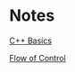 # Notes

[C++ Basics](./Topics/C++_Basics.md)

[Flow of Control](./Topics/Section3:FlowOfControl.md)
